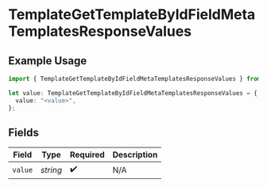 # TemplateGetTemplateByIdFieldMetaTemplatesResponseValues

## Example Usage

```typescript
import { TemplateGetTemplateByIdFieldMetaTemplatesResponseValues } from "@documenso/sdk-typescript/models/operations";

let value: TemplateGetTemplateByIdFieldMetaTemplatesResponseValues = {
  value: "<value>",
};
```

## Fields

| Field              | Type               | Required           | Description        |
| ------------------ | ------------------ | ------------------ | ------------------ |
| `value`            | *string*           | :heavy_check_mark: | N/A                |